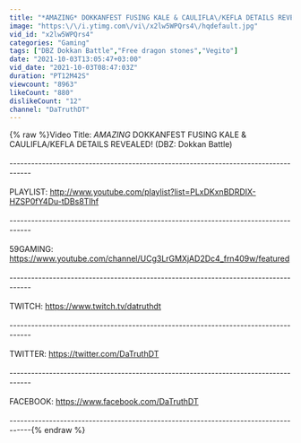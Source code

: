 ```yaml
---
title: "*AMAZING* DOKKANFEST FUSING KALE & CAULIFLA\/KEFLA DETAILS REVEALED! (DBZ: Dokkan Battle)"
image: "https:\/\/i.ytimg.com\/vi\/x2lw5WPQrs4\/hqdefault.jpg"
vid_id: "x2lw5WPQrs4"
categories: "Gaming"
tags: ["DBZ Dokkan Battle","Free dragon stones","Vegito"]
date: "2021-10-03T13:05:47+03:00"
vid_date: "2021-10-03T08:47:03Z"
duration: "PT12M42S"
viewcount: "8963"
likeCount: "880"
dislikeCount: "12"
channel: "DaTruthDT"
---
```

{% raw %}Video Title: *AMAZING* DOKKANFEST FUSING KALE &amp; CAULIFLA/KEFLA DETAILS REVEALED! (DBZ: Dokkan Battle)<br /><br />------------------------------------------------------------------------------------<br /><br />PLAYLIST: <a rel="nofollow" target="blank" href="http://www.youtube.com/playlist?list=PLxDKxnBDRDIX-HZSP0fY4Du-tDBs8TIhf">http://www.youtube.com/playlist?list=PLxDKxnBDRDIX-HZSP0fY4Du-tDBs8TIhf</a><br /><br />------------------------------------------------------------------------------------<br /><br />59GAMING: <a rel="nofollow" target="blank" href="https://www.youtube.com/channel/UCg3LrGMXjAD2Dc4_frn409w/featured">https://www.youtube.com/channel/UCg3LrGMXjAD2Dc4_frn409w/featured</a><br /><br />------------------------------------------------------------------------------------<br /><br />TWITCH: <a rel="nofollow" target="blank" href="https://www.twitch.tv/datruthdt">https://www.twitch.tv/datruthdt</a><br /><br />------------------------------------------------------------------------------------<br /><br />TWITTER: <a rel="nofollow" target="blank" href="https://twitter.com/DaTruthDT">https://twitter.com/DaTruthDT</a><br /><br />------------------------------------------------------------------------------------<br /><br />FACEBOOK: <a rel="nofollow" target="blank" href="https://www.facebook.com/DaTruthDT">https://www.facebook.com/DaTruthDT</a><br /><br />------------------------------------------------------------------------------------{% endraw %}
